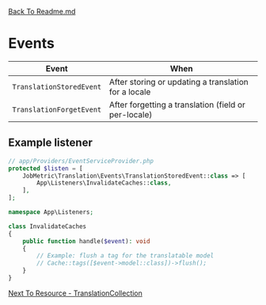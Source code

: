 [Back To Readme.md](https://github.com/jobmetric/laravel-translation/blob/master/README.md)

# Events

| Event                        | When                                                    |
|-----------------------------|----------------------------------------------------------|
| `TranslationStoredEvent`    | After storing or updating a translation for a locale     |
| `TranslationForgetEvent`    | After forgetting a translation (field or per-locale)     |

## Example listener

```php
// app/Providers/EventServiceProvider.php
protected $listen = [
    JobMetric\Translation\Events\TranslationStoredEvent::class => [
        App\Listeners\InvalidateCaches::class,
    ],
];
```

```php
namespace App\Listeners;

class InvalidateCaches
{
    public function handle($event): void
    {
        // Example: flush a tag for the translatable model
        // Cache::tags([$event->model::class])->flush();
    }
}
```

[Next To Resource - TranslationCollection](https://github.com/jobmetric/laravel-translation/blob/master/dosc/TranslationCollectionResource.md)
